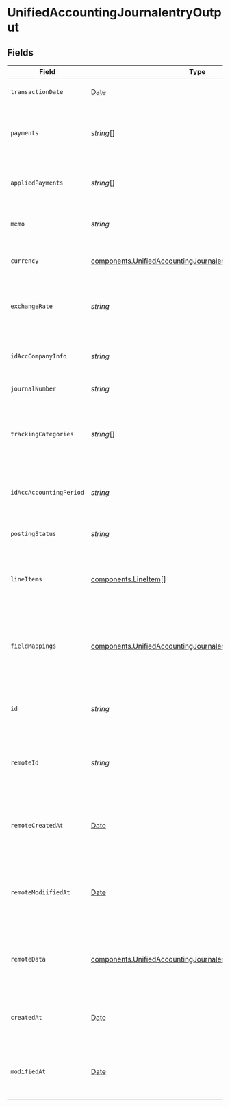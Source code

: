 # UnifiedAccountingJournalentryOutput


## Fields

| Field                                                                                                                                      | Type                                                                                                                                       | Required                                                                                                                                   | Description                                                                                                                                | Example                                                                                                                                    |
| ------------------------------------------------------------------------------------------------------------------------------------------ | ------------------------------------------------------------------------------------------------------------------------------------------ | ------------------------------------------------------------------------------------------------------------------------------------------ | ------------------------------------------------------------------------------------------------------------------------------------------ | ------------------------------------------------------------------------------------------------------------------------------------------ |
| `transactionDate`                                                                                                                          | [Date](https://developer.mozilla.org/en-US/docs/Web/JavaScript/Reference/Global_Objects/Date)                                              | :heavy_minus_sign:                                                                                                                         | The date of the transaction                                                                                                                | 2024-06-15T12:00:00Z                                                                                                                       |
| `payments`                                                                                                                                 | *string*[]                                                                                                                                 | :heavy_minus_sign:                                                                                                                         | The payments associated with the journal entry                                                                                             | [<br/>"payment1",<br/>"payment2"<br/>]                                                                                                     |
| `appliedPayments`                                                                                                                          | *string*[]                                                                                                                                 | :heavy_minus_sign:                                                                                                                         | The applied payments for the journal entry                                                                                                 | [<br/>"appliedPayment1",<br/>"appliedPayment2"<br/>]                                                                                       |
| `memo`                                                                                                                                     | *string*                                                                                                                                   | :heavy_minus_sign:                                                                                                                         | A memo or note for the journal entry                                                                                                       | Monthly expense journal entry                                                                                                              |
| `currency`                                                                                                                                 | [components.UnifiedAccountingJournalentryOutputCurrency](../../models/components/unifiedaccountingjournalentryoutputcurrency.md)           | :heavy_minus_sign:                                                                                                                         | The currency of the journal entry                                                                                                          | USD                                                                                                                                        |
| `exchangeRate`                                                                                                                             | *string*                                                                                                                                   | :heavy_minus_sign:                                                                                                                         | The exchange rate applied to the journal entry                                                                                             | 1.2                                                                                                                                        |
| `idAccCompanyInfo`                                                                                                                         | *string*                                                                                                                                   | :heavy_minus_sign:                                                                                                                         | The UUID of the associated company info                                                                                                    | 801f9ede-c698-4e66-a7fc-48d19eebaa4f                                                                                                       |
| `journalNumber`                                                                                                                            | *string*                                                                                                                                   | :heavy_minus_sign:                                                                                                                         | The journal number                                                                                                                         | JE-001                                                                                                                                     |
| `trackingCategories`                                                                                                                       | *string*[]                                                                                                                                 | :heavy_minus_sign:                                                                                                                         | The UUIDs of the tracking categories associated with the journal entry                                                                     | [<br/>"801f9ede-c698-4e66-a7fc-48d19eebaa4f"<br/>]                                                                                         |
| `idAccAccountingPeriod`                                                                                                                    | *string*                                                                                                                                   | :heavy_minus_sign:                                                                                                                         | The UUID of the associated accounting period                                                                                               | 801f9ede-c698-4e66-a7fc-48d19eebaa4f                                                                                                       |
| `postingStatus`                                                                                                                            | *string*                                                                                                                                   | :heavy_minus_sign:                                                                                                                         | The posting status of the journal entry                                                                                                    | Posted                                                                                                                                     |
| `lineItems`                                                                                                                                | [components.LineItem](../../models/components/lineitem.md)[]                                                                               | :heavy_minus_sign:                                                                                                                         | The line items associated with this journal entry                                                                                          |                                                                                                                                            |
| `fieldMappings`                                                                                                                            | [components.UnifiedAccountingJournalentryOutputFieldMappings](../../models/components/unifiedaccountingjournalentryoutputfieldmappings.md) | :heavy_minus_sign:                                                                                                                         | The custom field mappings of the object between the remote 3rd party & Panora                                                              | {<br/>"custom_field_1": "value1",<br/>"custom_field_2": "value2"<br/>}                                                                     |
| `id`                                                                                                                                       | *string*                                                                                                                                   | :heavy_minus_sign:                                                                                                                         | The UUID of the journal entry record                                                                                                       | 801f9ede-c698-4e66-a7fc-48d19eebaa4f                                                                                                       |
| `remoteId`                                                                                                                                 | *string*                                                                                                                                   | :heavy_minus_sign:                                                                                                                         | The remote ID of the journal entry in the context of the 3rd Party                                                                         | journal_entry_1234                                                                                                                         |
| `remoteCreatedAt`                                                                                                                          | [Date](https://developer.mozilla.org/en-US/docs/Web/JavaScript/Reference/Global_Objects/Date)                                              | :heavy_minus_sign:                                                                                                                         | The date when the journal entry was created in the remote system                                                                           | 2024-06-15T12:00:00Z                                                                                                                       |
| `remoteModiifiedAt`                                                                                                                        | [Date](https://developer.mozilla.org/en-US/docs/Web/JavaScript/Reference/Global_Objects/Date)                                              | :heavy_minus_sign:                                                                                                                         | The date when the journal entry was last modified in the remote system                                                                     | 2024-06-15T12:00:00Z                                                                                                                       |
| `remoteData`                                                                                                                               | [components.UnifiedAccountingJournalentryOutputRemoteData](../../models/components/unifiedaccountingjournalentryoutputremotedata.md)       | :heavy_minus_sign:                                                                                                                         | The remote data of the journal entry in the context of the 3rd Party                                                                       | {<br/>"raw_data": {<br/>"additional_field": "some value"<br/>}<br/>}                                                                       |
| `createdAt`                                                                                                                                | [Date](https://developer.mozilla.org/en-US/docs/Web/JavaScript/Reference/Global_Objects/Date)                                              | :heavy_minus_sign:                                                                                                                         | The created date of the journal entry record                                                                                               | 2024-06-15T12:00:00Z                                                                                                                       |
| `modifiedAt`                                                                                                                               | [Date](https://developer.mozilla.org/en-US/docs/Web/JavaScript/Reference/Global_Objects/Date)                                              | :heavy_minus_sign:                                                                                                                         | The last modified date of the journal entry record                                                                                         | 2024-06-15T12:00:00Z                                                                                                                       |